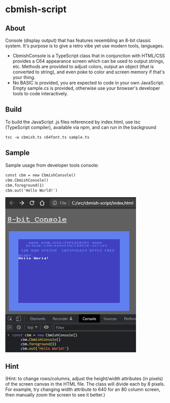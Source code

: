 # cbmish-script #

## About ##

Console (display output) that has features resembling an 8-bit classic system.  It's purpose is to give a retro vibe yet use modern tools, languages.

* CbmishConsole is a TypeScript class that in conjunction with HTML/CSS provides a C64 appearance screen which can be used to output strings, etc.  Methods are provided to adjust colors, output an object (that is converted to string), and even poke to color and screen memory if that's your thing.
* No BASIC is provided, you are expected to code in your own JavaScript.   Empty sample.cs is provided, otherwise use your browser's developer tools to code interactively.

## Build ##

To build the JavaScript .js files referenced by index.html, use tsc (TypeScript compiler), available via npm, and can run in the background

    tsc -w cbmish.ts c64font.ts sample.ts

## Sample ##

Sample usage from developer tools console:

    const cbm = new CbmishConsole()
    cbm.CbmishConsole()
    cbm.foreground(1)
    cbm.out('Hello World!')

![Sample usage](console.png)

## Hint ##

(Hint: to change rows/columns, adjust the height/width attributes (in pixels) of the screen canvas in the HTML file.  The class will divide each by 8 pixels.   For example, try changing width attribute to 640 for an 80 column screen, then manually zoom the screen to see it better.)
